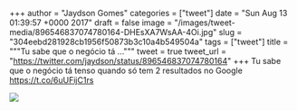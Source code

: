 
+++
author = "Jaydson Gomes"
categories = ["tweet"]
date = "Sun Aug 13 01:39:57 +0000 2017"
draft = false
image = "/images/tweet-media/896546837074780164-DHEsXA7WsAA-4Oi.jpg"
slug = "304eebd281928cb1956f50873b3c10a4b549504a"
tags = ["tweet"]
title = """Tu sabe que o negócio tá ..."""
tweet = true
tweet_url = "https://twitter.com/jaydson/status/896546837074780164"
+++
Tu sabe que o negócio tá tenso quando só tem 2 resultados no Google https://t.co/6uUFijC1rs

![](/images/tweet-media/896546837074780164-DHEsXA7WsAA-4Oi.jpg)